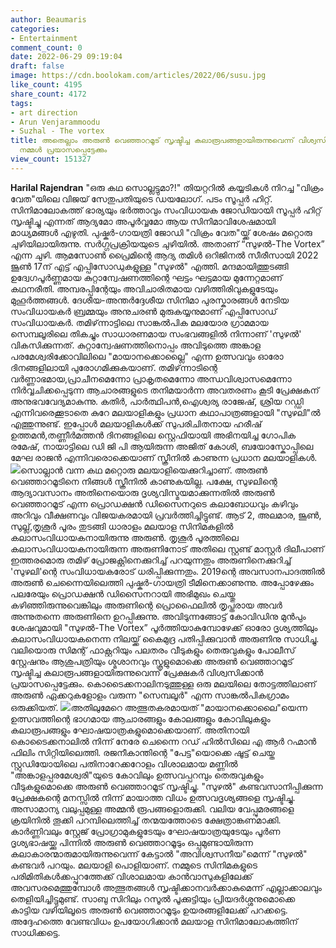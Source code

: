 ```yaml
---
author: Beaumaris
categories:
- Entertainment
comment_count: 0
date: 2022-06-29 09:19:04
draft: false
image: https://cdn.boolokam.com/articles/2022/06/susu.jpg
like_count: 4195
share_count: 4172
tags:
- art direction
- Arun Venjarammoodu
- Suzhal - The vortex
title: അതെല്ലാം അരുൺ വെഞ്ഞാറമൂട്‌ സൃഷ്ടിച്ച കലാരൂപങ്ങളായിരുന്നുവെന്ന് വിശ്വസിക്കാൻ
  നമ്മൾ പ്രയാസപ്പെട്ടേക്കും
view_count: 151327
---
```


**Harilal Rajendran** "ഒരു കഥ സൊല്ലട്ടുമാ?!" തിയറ്ററിൽ കയ്യടികൾ നിറച്ച "വിക്രം വേത"യിലെ വിജയ്‌ സേതുപതിയുടെ ഡയലോഗ്‌. പടം സൂപ്പർ ഹിറ്റ്‌. സിനിമാലോകത്ത്‌ ഭാര്യയും ഭർത്താവും സംവിധായക ജോഡിയായി സൂപ്പർ ഹിറ്റ്‌ സൃഷ്ടിച്ചു എന്നത്‌ ആദ്യമോ അപൂർവ്വമോ ആയ സിനിമാവിശേഷമായി മാധ്യമങ്ങൾ എഴുതി. പുഷ്കർ-ഗായത്രി ജോഡി "വിക്രം വേത"യ്ക്ക്‌ ശേഷം മറ്റൊരു ചുഴിയിലായിരുന്നു. സർഗ്ഗപ്രക്രിയയുടെ ചുഴിയിൽ. അതാണ്‌ “സുഴൽ-The Vortex” എന്ന ചുഴി. ആമസോൺ പ്രൈമിന്റെ ആദ്യ തമിൾ ഒറിജിനൽ സീരീസായി 2022 ജൂൺ 17ന്‌ എട്ട്‌ എപ്പിസോഡുകളുള്ള "സുഴൽ" എത്തി. മന്ദമായിത്തുടങ്ങി ഉദ്വേഗപൂർണ്ണമായ കുറ്റാന്വേഷണത്തിന്റെ ഘട്ടം ഘട്ടമായ മുന്നേറ്റമാണ്‌ കഥനരീതി. അമ്പരപ്പിന്റേയും അവിചാരിതമായ വഴിത്തിരിവുകളുടേയും മുഹൂർത്തങ്ങൾ. ദേശീയ-അന്തർദ്ദേശീയ സിനിമാ പുരസ്കാരങ്ങൾ നേടിയ സംവിധായകർ ബ്രമ്മയും അനുചരൺ മുരുകയ്യനുമാണ്‌ എപ്പിസോഡ്‌ സംവിധായകർ. തമിഴ്‌ന്നാട്ടിലെ സാങ്കൽപിക മലയോര ഗ്രാമമായ സെമ്പലൂരിലെ തികച്ചും സാധാരണമായ സംഭവങ്ങളിൽ നിന്നാണ്‌ 'സുഴൽ' വികസിക്കുന്നത്‌. കുറ്റാന്വേഷണത്തിനൊപ്പം അവിടുത്തെ അങ്കാള പരമേശ്വരിക്കോവിലിലെ "മായാനക്കൊല്ലൈ" എന്ന ഉത്സവവും ഓരോ ദിനങ്ങളിലായി പുരോഗമിക്കുകയാണ്‌. തമിഴ്‌ന്നാടിന്റെ വർണ്ണാഭമായ,പ്രാചീനമെന്നോ പ്രാകൃതമെന്നോ അന്ധവിശ്വാസമെന്നോ നിർവ്വചിക്കപ്പെടുന്ന ആചാരങ്ങളുടെ തനിമയാർന്ന അവതരണം കൂടി പ്രേക്ഷകന്‌ അനുഭവവേദ്യമാകുന്നു. കതിർ, പാർത്ഥിപൻ,ഐശ്വര്യ രാജേഷ്‌, ശ്രിയ റഡ്ഡി എന്നിവരെക്കൂടാതെ കുറേ മലയാളികളും പ്രധാന കഥാപാത്രങ്ങളായി "സുഴലി"ൽ എത്തുന്നുണ്ട്‌. ഇപ്പോൾ മലയാളികൾക്ക്‌ സുപരിചിതനായ ഹരീഷ്‌ ഉത്തമൻ,തണ്ണീർമത്തൻ ദിനങ്ങളിലെ സ്റ്റെഫിയായി അഭിനയിച്ച ഗോപിക രമേഷ്‌, നായാട്ടിലെ ഡി ജി പി ആയിരുന്ന അജിത്‌ കോശി, ബയോസ്കോപ്പിലെ മേഘ രാജൻ എന്നിവരൊക്കെയാണ്‌ സ്ക്രീനിൽ കാണുന്ന പ്രധാന മലയാളികൾ. ![](https://cdn.boolokam.com/articles/2022/06/susu.jpg)സൊല്ലാൻ വന്ന കഥ മറ്റൊരു മലയാളിയെക്കുറിച്ചാണ്‌. അരുൺ വെഞ്ഞാറമൂടിനെ നിങ്ങൾ സ്ക്രീനിൽ കാണുകയില്ല. പക്ഷേ, സുഴലിന്റെ ആദ്യാവസാനം അതിനെയൊരു ദൃശ്യവിസ്മയമാക്കുന്നതിൽ അരുൺ വെഞ്ഞാറമൂട്‌ എന്ന പ്രൊഡക്ഷൻ ഡിസൈനറുടെ കലാബോധവും കഴിവും അറിവും വീക്ഷണവും വിജയകരമായി പ്രവർത്തിച്ചിട്ടുണ്ട്‌. ആട്‌ 2, അലമാര, ജൂൺ, സുല്ല്,തൃശൂർ പൂരം തുടങ്ങി ധാരാളം മലയാള സിനിമകളിൽ കലാസംവിധായകനായിരുന്നു അരുൺ. തൃശൂർ പൂരത്തിലെ കലാസംവിധായകനായിരുന്ന അരുണിനോട്‌ അതിലെ സ്റ്റണ്ട്‌ മാസ്റ്റർ ദിലീപാണ്‌ ഇത്തരമൊരു തമിഴ്‌ പ്രോജക്റ്റിനെക്കുറിച്ച്‌ പറയുന്നതും അരുണിനെക്കുറിച്ച്‌ 'സുഴലി'ന്റെ സംവിധായകരോട്‌ ധരിപ്പിക്കുന്നതും‌. 2019ന്റെ അവസാനപാദത്തിൽ അരുൺ ചെന്നൈയിലെത്തി പുഷ്കർ-ഗായത്രി ടീമിനെക്കാണുന്നു. അപ്പോഴേക്കും പലരേയും പ്രൊഡക്ഷൻ ഡിസൈനറായി അഭിമുഖം ചെയ്തു കഴിഞ്ഞിരുന്നുവെങ്കിലും അരുണിന്റെ പ്രൊഫൈലിൽ തൃപ്തരായ അവർ അന്നുതന്നെ അരുണിനെ ഉറപ്പിക്കുന്നു. അവിടുന്നങ്ങോട്ട്‌ കോവിഡിനു മുൻപും ശേഷവുമായി "സുഴൽ-The Vortex” പൂർത്തിയാകുമ്പോഴേക്ക്‌ ഓരോ ദൃശ്യത്തിലും കലാസംവിധായകനെന്ന നിലയ്ക്ക്‌ കൈമുദ്ര പതിപ്പിക്കുവാൻ അരുണിനു സാധിച്ചു. വലിയൊരു സിമന്റ്‌ ഫാക്റ്ററിയും പലതരം വീടുകളും തെരുവുകളും പോലീസ്‌ സ്റ്റേഷനും ആശുപത്രിയും ശ്മശാനവും സ്കൂളുമൊക്കെ അരുൺ വെഞ്ഞാറമൂട്‌ സൃഷ്ടിച്ച കലാരൂപങ്ങളായിരുന്നുവെന്ന് പ്രേക്ഷകർ വിശ്വസിക്കാൻ പ്രയാസപ്പെട്ടേക്കും. കൊടൈക്കനാലിനടുത്തുള്ള ഒരു മലയിലെ തോട്ടത്തിലാണ്‌ അരുൺ ഏക്കറുകളോളം വരുന്ന "സെമ്പലൂർ" എന്ന സാങ്കൽപികഗ്രാമം ഒരുക്കിയത്‌. ![](https://cdn.boolokam.com/articles/2022/06/5y5y5.webp)അതിലുമേറെ അത്ഭുതകരമായത്‌ "മായാനക്കൊലൈ"യെന്ന ഉത്സവത്തിന്റെ ഭാഗമായ ആചാരങ്ങളും കോലങ്ങളും കോവിലുകളും കലാരൂപങ്ങളും ഘോഷയാത്രകളുമൊക്കെയാണ്‌. അതിനായി കൊടൈക്കനാലിൽ നിന്ന് നേരേ ചെന്നൈ റഡ്‌ ഹിൽസിലെ എ ആർ റഹ്മാൻ ഫിലിം സിറ്റിയിലെത്തി. രജനീകാന്തിന്റെ "പേട്ട"യൊക്കെ ഷൂട്ട്‌ ചെയ്ത സ്റ്റുഡിയോയിലെ പതിനാറേക്കറോളം വിശാലമായ മണ്ണിൽ "അങ്കാളപ്പരമേശ്വരി"യുടെ കോവിലും ഉത്സവപ്പറമ്പും തെരുവുകളും വീടുകളുമൊക്കെ അരുൺ വെഞ്ഞാറമൂട്‌ സൃഷ്ടിച്ചു. "സുഴൽ" കണ്ടവസാനിപ്പിക്കുന്ന പ്രേക്ഷകന്റെ മനസ്സിൽ നിന്ന് മായാത്ത വിധം ഉത്സവദൃശ്യങ്ങളെ സൃഷ്ടിച്ചു. അസാമാന്യ വലുപ്പമുള്ള അമ്മൻ രൂപങ്ങളൊരുക്കി. വലിയ വേപ്പുമരങ്ങളെ ക്രയിനിൽ തൂക്കി പറമ്പിലെത്തിച്ച്‌ തന്മയത്തോടെ ക്ഷേത്രാങ്കണമാക്കി. കാർണ്ണിവലും സ്റ്റേജ്‌ പ്രോഗ്രാമുകളുടേയും ഘോഷയാത്രയുടേയും പൂർണ ദൃശ്യഭാഷയ്ക്കു പിന്നിൽ അരുൺ വെഞ്ഞാറമൂടും ഒപ്പമുണ്ടായിരുന്ന കലാകാരന്മാരുമായിരുന്നുവെന്ന് കേട്ടാൽ "അവിശ്വസനീയ"മെന്ന് "സുഴൽ" കണ്ടവർ പറയും. മലയാളി പൊളിയാണ്‌. നമ്മുടെ സിനിമകളുടെ പരിമിതികൾക്കപ്പുറത്തേക്ക്‌ വിശാലമായ കാൻവാസുകളിലേക്ക്‌ അവസരമെത്തുമ്പോൾ അത്ഭുതങ്ങൾ സൃഷ്ടിക്കാനവർക്കാകുമെന്ന് എല്ലാക്കാലവും തെളിയിച്ചിട്ടുമുണ്ട്‌. സാബു സിറിലും റസൂൽ പൂക്കുട്ടിയും പ്രിയദർശ്ശനുമൊക്കെ കാട്ടിയ വഴിയിലൂടെ അരുൺ വെഞ്ഞാറമൂടും ഉയരങ്ങളിലേക്ക്‌ പറക്കട്ടെ. അദ്ദേഹത്തെ വേണ്ടവിധം ഉപയോഗിക്കാൻ മലയാള സിനിമാലോകത്തിന്‌ സാധിക്കട്ടെ.